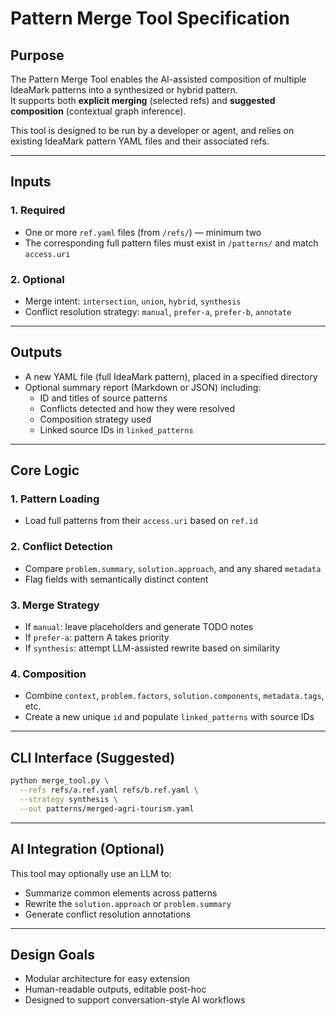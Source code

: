 # Pattern Merge Tool Specification

## Purpose

The Pattern Merge Tool enables the AI-assisted composition of multiple IdeaMark patterns into a synthesized or hybrid pattern.  
It supports both **explicit merging** (selected refs) and **suggested composition** (contextual graph inference).

This tool is designed to be run by a developer or agent, and relies on existing IdeaMark pattern YAML files and their associated refs.

---

## Inputs

### 1. Required

- One or more `ref.yaml` files (from `/refs/`) — minimum two
- The corresponding full pattern files must exist in `/patterns/` and match `access.uri`

### 2. Optional

- Merge intent: `intersection`, `union`, `hybrid`, `synthesis`
- Conflict resolution strategy: `manual`, `prefer-a`, `prefer-b`, `annotate`

---

## Outputs

- A new YAML file (full IdeaMark pattern), placed in a specified directory
- Optional summary report (Markdown or JSON) including:
  - ID and titles of source patterns
  - Conflicts detected and how they were resolved
  - Composition strategy used
  - Linked source IDs in `linked_patterns`

---

## Core Logic

### 1. Pattern Loading
- Load full patterns from their `access.uri` based on `ref.id`

### 2. Conflict Detection
- Compare `problem.summary`, `solution.approach`, and any shared `metadata`
- Flag fields with semantically distinct content

### 3. Merge Strategy
- If `manual`: leave placeholders and generate TODO notes
- If `prefer-a`: pattern A takes priority
- If `synthesis`: attempt LLM-assisted rewrite based on similarity

### 4. Composition
- Combine `context`, `problem.factors`, `solution.components`, `metadata.tags`, etc.
- Create a new unique `id` and populate `linked_patterns` with source IDs

---

## CLI Interface (Suggested)

```bash
python merge_tool.py \
  --refs refs/a.ref.yaml refs/b.ref.yaml \
  --strategy synthesis \
  --out patterns/merged-agri-tourism.yaml
```

---

## AI Integration (Optional)

This tool may optionally use an LLM to:
- Summarize common elements across patterns
- Rewrite the `solution.approach` or `problem.summary`
- Generate conflict resolution annotations

---

## Design Goals

- Modular architecture for easy extension
- Human-readable outputs, editable post-hoc
- Designed to support conversation-style AI workflows